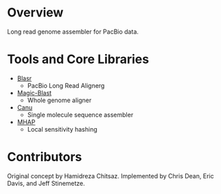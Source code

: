 Overview
========

Long read genome assembler for PacBio data.

Tools and Core Libraries
========================
  - [Blasr](https://github.com/PacificBiosciences/blasr)
    - PacBio Long Read Alignerg
  - [Magic-Blast](https://www.ncbi.nlm.nih.gov/news/09-22-2016-magic-BLAST/)
    - Whole genome aligner
  - [Canu](https://github.com/marbl/canu)
    - Single molecule sequence assembler
  - [MHAP](https://github.com/marbl/MHAP)
    - Local sensitivity hashing
   

Contributors
============

Original concept by Hamidreza Chitsaz. Implemented by Chris Dean, Eric Davis, and Jeff Stinemetze.


